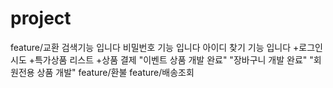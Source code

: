 # project
feature/교환
검색기능 입니다
비밀번호 기능 입니다
아이디 찾기 기능 입니다
+로그인 시도
+특가상품 리스트
+상품 결제
"이벤트 상품 개발 완료"
"장바구니 개발 완료"
"회원전용 상품 개발"
feature/환불
feature/배송조회